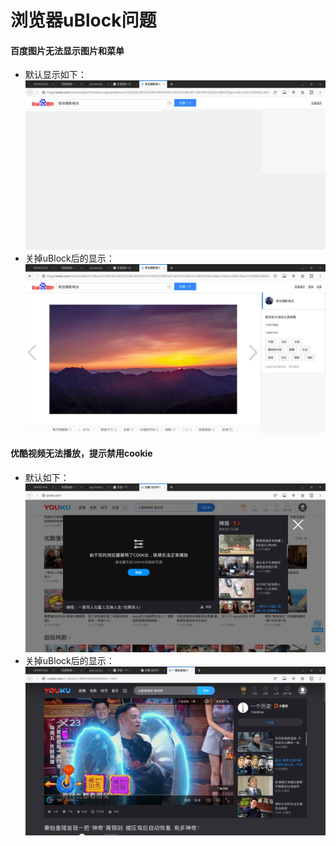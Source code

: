 # 浏览器uBlock问题
#### 百度图片无法显示图片和菜单
- 默认显示如下：
![](../picture/baidupic1.png)
- 关掉uBlock后的显示：
![](../picture/baidupic2.png)
#### 优酷视频无法播放，提示禁用cookie
- 默认如下：
![](../picture/youku1.png)
- 关掉uBlock后的显示：
![](../picture/youku2.png)
